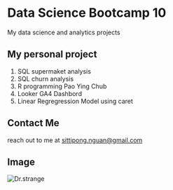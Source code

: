 # Data Science Bootcamp 10
My data science and analytics projects 

## My personal project 

1. SQL supermaket analysis
2. SQL churn analysis
3. R programming Pao Ying Chub
4. Looker GA4 Dashbord
5. Linear Regregression Model using caret
   
## Contact Me 
reach out to me at sittipong.nguan@gmail.com 

## Image
![Dr.strange](https://www.google.com/url?sa=i&url=https%3A%2F%2Fwww.marvel.com%2Fmovies%2Fdoctor-strange&psig=AOvVaw0O90-uddVZB_HiMcojTDfW&ust=1748714490734000&source=images&cd=vfe&opi=89978449&ved=0CBQQjRxqFwoTCNiG26Ljy40DFQAAAAAdAAAAABAL)

